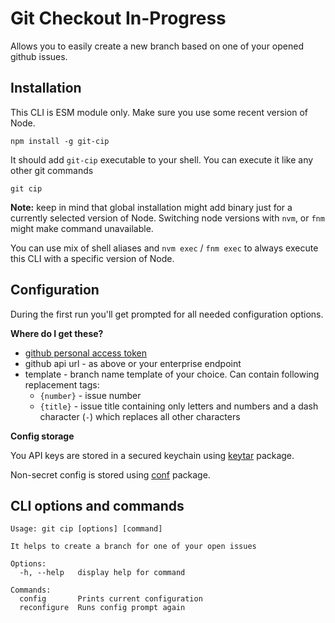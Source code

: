 # Git Checkout In-Progress

Allows you to easily create a new branch based on one of your opened github issues.

## Installation

This CLI is ESM module only. Make sure you use some recent version of Node.

```
npm install -g git-cip
```

It should add `git-cip` executable to your shell.
You can execute it like any other git commands

```
git cip
```

**Note:** keep in mind that global installation might add binary just for a currently
selected version of Node. Switching node versions with `nvm`, or `fnm` might make
command unavailable.

You can use mix of shell aliases and `nvm exec` / `fnm exec` to always execute
this CLI with a specific version of Node.

## Configuration

During the first run you'll get prompted for all needed configuration options.

**Where do I get these?**

- [github personal access token](https://docs.github.com/en/authentication/keeping-your-account-and-data-secure/creating-a-personal-access-token)
- github api url - as above or your enterprise endpoint
- template - branch name template of your choice. Can contain following replacement tags:
  - `{number}` - issue number
  - `{title}` - issue title containing only letters and numbers and a dash character (`-`) which replaces all other characters

**Config storage**

You API keys are stored in a secured keychain using [keytar](https://github.com/atom/node-keytar) package.

Non-secret config is stored using [conf](https://github.com/sindresorhus/conf) package.

## CLI options and commands

```
Usage: git cip [options] [command]

It helps to create a branch for one of your open issues

Options:
  -h, --help   display help for command

Commands:
  config       Prints current configuration
  reconfigure  Runs config prompt again
```